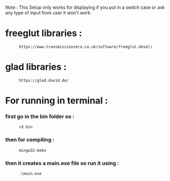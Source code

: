 Note : This Setup only works for displaying if you put in a switch case or ask any type of input from user it won't work.

# freeglut libraries : 
          https://www.transmissionzero.co.uk/software/freeglut-devel/
# glad libraries : 
          https://glad.dav1d.de/
# For running in terminal :
### first go in the bin folder so :
          cd bin

### then for compiling :
          mingw32-make

### then it creates a main.exe file so run it using :
          .\main.exe
